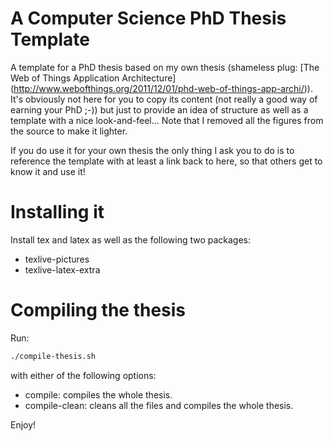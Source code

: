 A Computer Science PhD Thesis Template
======================================

A template for a PhD thesis based on my own thesis (shameless plug: [The Web of Things Application Architecture] (http://www.webofthings.org/2011/12/01/phd-web-of-things-app-archi/)).
It's obviously not here for you to copy its content (not really a good way of earning your PhD ;-)) 
but just to provide an idea of structure as well as a template with a nice look-and-feel...
Note that I removed all the figures from the source to make it lighter. 

If you do use it for your own thesis the only thing I ask you to do is to reference the template with at least a link
back to here, so that others get to know it and use it!

# Installing it
Install tex and latex as well as the following two packages:
* texlive-pictures 
* texlive-latex-extra

# Compiling the thesis
Run:
```bash
./compile-thesis.sh
```
with either of the following options:
* compile: compiles the whole thesis.
* compile-clean: cleans all the files and compiles the whole thesis.

Enjoy!
